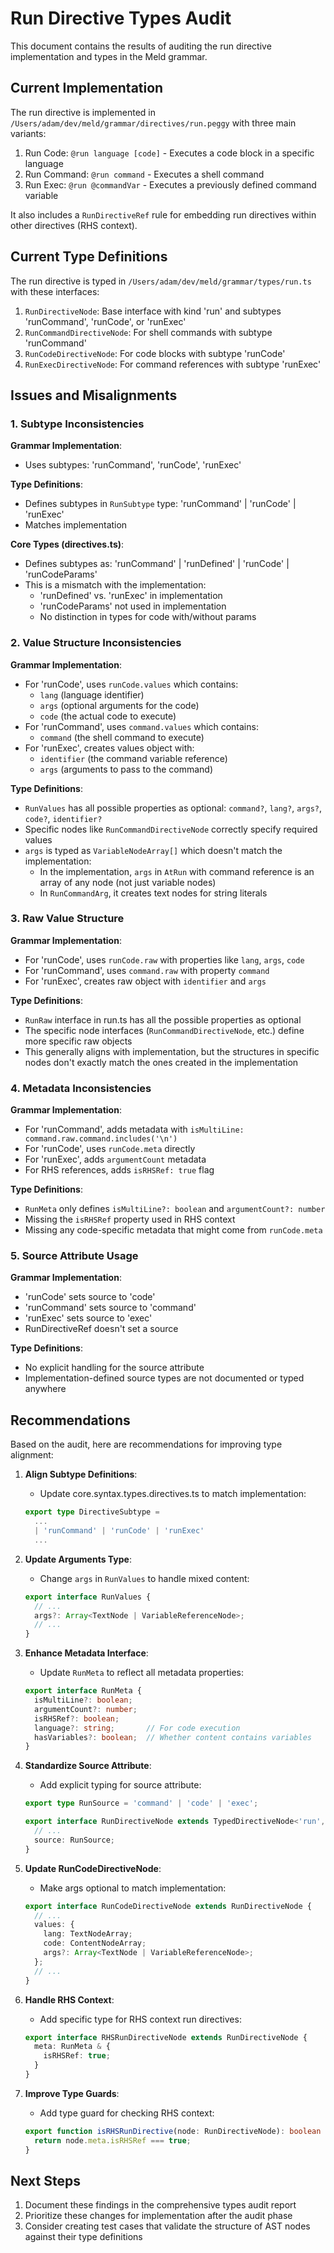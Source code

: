 # Run Directive Types Audit

This document contains the results of auditing the run directive implementation and types in the Meld grammar.

## Current Implementation

The run directive is implemented in `/Users/adam/dev/meld/grammar/directives/run.peggy` with three main variants:

1. Run Code: `@run language [code]` - Executes a code block in a specific language
2. Run Command: `@run command` - Executes a shell command
3. Run Exec: `@run @commandVar` - Executes a previously defined command variable

It also includes a `RunDirectiveRef` rule for embedding run directives within other directives (RHS context).

## Current Type Definitions

The run directive is typed in `/Users/adam/dev/meld/grammar/types/run.ts` with these interfaces:

1. `RunDirectiveNode`: Base interface with kind 'run' and subtypes 'runCommand', 'runCode', or 'runExec'
2. `RunCommandDirectiveNode`: For shell commands with subtype 'runCommand'
3. `RunCodeDirectiveNode`: For code blocks with subtype 'runCode'
4. `RunExecDirectiveNode`: For command references with subtype 'runExec'

## Issues and Misalignments

### 1. Subtype Inconsistencies

**Grammar Implementation**:
- Uses subtypes: 'runCommand', 'runCode', 'runExec'

**Type Definitions**:
- Defines subtypes in `RunSubtype` type: 'runCommand' | 'runCode' | 'runExec'
- Matches implementation

**Core Types (directives.ts)**:
- Defines subtypes as: 'runCommand' | 'runDefined' | 'runCode' | 'runCodeParams'
- This is a mismatch with the implementation:
  - 'runDefined' vs. 'runExec' in implementation
  - 'runCodeParams' not used in implementation
  - No distinction in types for code with/without params

### 2. Value Structure Inconsistencies

**Grammar Implementation**:
- For 'runCode', uses `runCode.values` which contains:
  - `lang` (language identifier)
  - `args` (optional arguments for the code)
  - `code` (the actual code to execute)
- For 'runCommand', uses `command.values` which contains:
  - `command` (the shell command to execute)
- For 'runExec', creates values object with:
  - `identifier` (the command variable reference)
  - `args` (arguments to pass to the command)

**Type Definitions**:
- `RunValues` has all possible properties as optional: `command?`, `lang?`, `args?`, `code?`, `identifier?`
- Specific nodes like `RunCommandDirectiveNode` correctly specify required values
- `args` is typed as `VariableNodeArray[]` which doesn't match the implementation:
  - In the implementation, `args` in `AtRun` with command reference is an array of any node (not just variable nodes)
  - In `RunCommandArg`, it creates text nodes for string literals 

### 3. Raw Value Structure

**Grammar Implementation**:
- For 'runCode', uses `runCode.raw` with properties like `lang`, `args`, `code`
- For 'runCommand', uses `command.raw` with property `command`
- For 'runExec', creates raw object with `identifier` and `args`

**Type Definitions**:
- `RunRaw` interface in run.ts has all the possible properties as optional
- The specific node interfaces (`RunCommandDirectiveNode`, etc.) define more specific raw objects
- This generally aligns with implementation, but the structures in specific nodes don't exactly match the ones created in the implementation

### 4. Metadata Inconsistencies

**Grammar Implementation**:
- For 'runCommand', adds metadata with `isMultiLine: command.raw.command.includes('\n')`
- For 'runCode', uses `runCode.meta` directly
- For 'runExec', adds `argumentCount` metadata
- For RHS references, adds `isRHSRef: true` flag

**Type Definitions**:
- `RunMeta` only defines `isMultiLine?: boolean` and `argumentCount?: number`
- Missing the `isRHSRef` property used in RHS context
- Missing any code-specific metadata that might come from `runCode.meta`

### 5. Source Attribute Usage

**Grammar Implementation**:
- 'runCode' sets source to 'code'
- 'runCommand' sets source to 'command'
- 'runExec' sets source to 'exec'
- RunDirectiveRef doesn't set a source

**Type Definitions**:
- No explicit handling for the source attribute
- Implementation-defined source types are not documented or typed anywhere

## Recommendations

Based on the audit, here are recommendations for improving type alignment:

1. **Align Subtype Definitions**:
   - Update core.syntax.types.directives.ts to match implementation:
   ```typescript
   export type DirectiveSubtype = 
     ...
     | 'runCommand' | 'runCode' | 'runExec'
     ...
   ```

2. **Update Arguments Type**:
   - Change `args` in `RunValues` to handle mixed content:
   ```typescript
   export interface RunValues {
     // ...
     args?: Array<TextNode | VariableReferenceNode>;
     // ...
   }
   ```

3. **Enhance Metadata Interface**:
   - Update `RunMeta` to reflect all metadata properties:
   ```typescript
   export interface RunMeta {
     isMultiLine?: boolean;
     argumentCount?: number;
     isRHSRef?: boolean;
     language?: string;       // For code execution
     hasVariables?: boolean;  // Whether content contains variables
   }
   ```

4. **Standardize Source Attribute**:
   - Add explicit typing for source attribute:
   ```typescript
   export type RunSource = 'command' | 'code' | 'exec';
   
   export interface RunDirectiveNode extends TypedDirectiveNode<'run', RunSubtype> {
     // ...
     source: RunSource;
   }
   ```

5. **Update RunCodeDirectiveNode**:
   - Make args optional to match implementation:
   ```typescript
   export interface RunCodeDirectiveNode extends RunDirectiveNode {
     // ...
     values: {
       lang: TextNodeArray;
       code: ContentNodeArray;
       args?: Array<TextNode | VariableReferenceNode>;
     };
     // ...
   }
   ```

6. **Handle RHS Context**:
   - Add specific type for RHS context run directives:
   ```typescript
   export interface RHSRunDirectiveNode extends RunDirectiveNode {
     meta: RunMeta & {
       isRHSRef: true;
     }
   }
   ```

7. **Improve Type Guards**:
   - Add type guard for checking RHS context:
   ```typescript
   export function isRHSRunDirective(node: RunDirectiveNode): boolean {
     return node.meta.isRHSRef === true;
   }
   ```

## Next Steps

1. Document these findings in the comprehensive types audit report
2. Prioritize these changes for implementation after the audit phase
3. Consider creating test cases that validate the structure of AST nodes against their type definitions